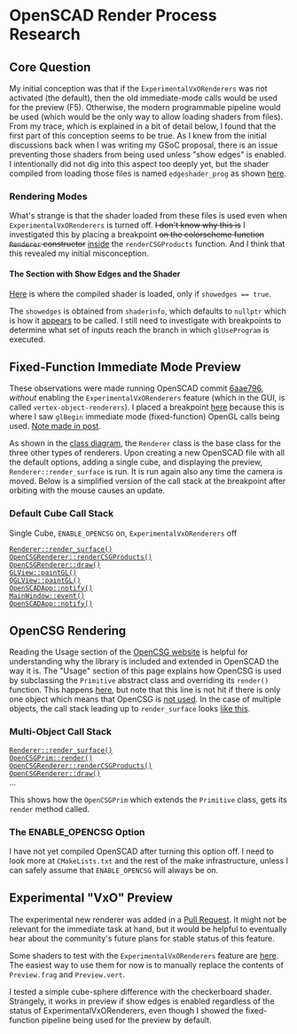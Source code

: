 # OpenSCAD Render Process Research

## Core Question

My initial conception was that if the `ExperimentalVxORenderers` was not activated (the default), then the old immediate-mode calls would be used for the preview (F5). Otherwise, the modern programmable pipeline would be used (which would be the only way to allow loading shaders from files). From my trace, which is explained in a bit of detail below, I found that the first part of this conception seems to be true. As I knew from the initial discussions back when I was writing my GSoC proposal, there is an issue preventing those shaders from being used unless "show edges" is enabled. I intentionally did not dig into this aspect too deeply yet, but the shader compiled from loading those files is named `edgeshader_prog` as shown [here](https://github.com/openscad/openscad/blob/6aae7963498675dfb5bedaaef2cb8e56bdcddcab/src/glview/Renderer.cc#L82).

### Rendering Modes

What's strange is that the shader loaded from these files is used even when `ExperimentalVxORenderers` is turned off. ~~I don't know why this is~~ I investigated this by placing a breakpoint ~~on the colorscheme function~~ ~~`Renderer` constructor~~ [inside](https://github.com/openscad/openscad/blob/6aae7963498675dfb5bedaaef2cb8e56bdcddcab/src/glview/preview/OpenCSGRenderer.cc#L376) the `renderCSGProducts` function. And I think that this revealed my initial misconception.

#### The Section with Show Edges and the Shader

[Here](https://github.com/openscad/openscad/blob/6aae7963498675dfb5bedaaef2cb8e56bdcddcab/src/glview/preview/OpenCSGRenderer.cc#L391) is where the compiled shader is loaded, only if `showedges == true`.

The `showedges` is obtained from `shaderinfo`, which defaults to `nullptr` which is how it [appears](#default-cube-call-stack) to be called. I still need to investigate with breakpoints to determine what set of inputs reach the branch in which `glUseProgram` is executed.

## Fixed-Function Immediate Mode Preview

These observations were made running OpenSCAD commit [6aae796](https://github.com/openscad/openscad/commit/6aae7963498675dfb5bedaaef2cb8e56bdcddcab), *without* enabling the `ExperimentalVxORenderers` feature (which in the GUI, is called `vertex-object-renderers`). I placed a breakpoint [here](https://github.com/openscad/openscad/blob/6aae7963498675dfb5bedaaef2cb8e56bdcddcab/src/glview/Renderer.cc#L301) because this is where I saw `glBegin` immediate mode (fixed-function) OpenGL calls being used. [Note made in post]().

As shown in the [class diagram](https://github.com/openscad/openscad/blob/master/doc/OpenSCAD-classes.pdf), the `Renderer` class is the base class for the three other types of renderers. Upon creating a new OpenSCAD file with all the default options, adding a single cube, and displaying the preview, `Renderer::render_surface` is run. It is run again also any time the camera is moved. Below is a simplified version of the call stack at the breakpoint after orbiting with the mouse causes an update.

### Default Cube Call Stack

Single Cube, `ENABLE_OPENCSG` on, `ExperimentalVxORenderers` off

[`Renderer::render_surface()`](https://github.com/openscad/openscad/blob/6aae7963498675dfb5bedaaef2cb8e56bdcddcab/src/glview/Renderer.cc#L301)  
[`OpenCSGRenderer::renderCSGProducts()`](https://github.com/openscad/openscad/blob/6aae7963498675dfb5bedaaef2cb8e56bdcddcab/src/glview/preview/OpenCSGRenderer.cc#L424)  
[`OpenCSGRenderer::draw()`](https://github.com/openscad/openscad/blob/6aae7963498675dfb5bedaaef2cb8e56bdcddcab/src/glview/preview/OpenCSGRenderer.cc#L105)  
[`GLView::paintGL()`](https://github.com/openscad/openscad/blob/6aae7963498675dfb5bedaaef2cb8e56bdcddcab/src/glview/GLView.cc#L177)  
[`QGLView::paintGL()`](https://github.com/openscad/openscad/blob/6aae7963498675dfb5bedaaef2cb8e56bdcddcab/src/gui/QGLView.cc#L158)  
[`OpenSCADApp::notify()`](https://github.com/openscad/openscad/blob/6aae7963498675dfb5bedaaef2cb8e56bdcddcab/src/gui/OpenSCADApp.cc#L57)  
[`MainWindow::event()`](https://github.com/openscad/openscad/blob/6aae7963498675dfb5bedaaef2cb8e56bdcddcab/src/gui/MainWindow.cc#L1725)  
[`OpenSCADApp::notify()`](https://github.com/openscad/openscad/blob/6aae7963498675dfb5bedaaef2cb8e56bdcddcab/src/gui/OpenSCADApp.cc#L57)  

## OpenCSG Rendering

Reading the Usage section of the [OpenCSG website](https://opencsg.org) is helpful for understanding why the library is included and extended in OpenSCAD the way it is. The "Usage" section of this page explains how OpenCSG is used by subclassing the `Primitive` abstract class and overriding its `render()` function. This happens [here](https://github.com/openscad/openscad/blob/6aae7963498675dfb5bedaaef2cb8e56bdcddcab/src/glview/preview/OpenCSGRenderer.cc#L45), but note that this line is not hit if there is only one object which means that OpenCSG is [not used](https://github.com/openscad/openscad/blob/6aae7963498675dfb5bedaaef2cb8e56bdcddcab/src/glview/preview/OpenCSGRenderer.cc#L385). In the case of multiple objects, the call stack leading up to `render_surface` looks [like this](#multi-object-call-stack).

### Multi-Object Call Stack

[`Renderer::render_surface()`](https://github.com/openscad/openscad/blob/6aae7963498675dfb5bedaaef2cb8e56bdcddcab/src/glview/Renderer.cc#L301)  
[`OpenCSGPrim::render()`](https://github.com/openscad/openscad/blob/6aae7963498675dfb5bedaaef2cb8e56bdcddcab/src/glview/preview/OpenCSGRenderer.cc#L49)  
[`OpenCSGRenderer::renderCSGProducts()`](https://github.com/openscad/openscad/blob/6aae7963498675dfb5bedaaef2cb8e56bdcddcab/src/glview/preview/OpenCSGRenderer.cc#L386)  
[`OpenCSGRenderer::draw()`](https://github.com/openscad/openscad/blob/6aae7963498675dfb5bedaaef2cb8e56bdcddcab/src/glview/preview/OpenCSGRenderer.cc#L105)  
...

This shows how the `OpenCSGPrim` which extends the `Primitive` class, gets its `render` method called.

### The ENABLE_OPENCSG Option

I have not yet compiled OpenSCAD after turning this option off. I need to look more at `CMakeLists.txt` and the rest of the make infrastructure, unless I can safely assume that `ENABLE_OPENCSG` will always be on.

## Experimental "VxO" Preview

The experimental new renderer was added in a [Pull Request](https://github.com/openscad/openscad/pull/1935). It might not be relevant for the immediate task at hand, but it would be helpful to eventually hear about the community's future plans for stable status of this feature.

Some shaders to test with the `ExperimentalVxORenderers` feature are [here](https://github.com/openscad/openscad/pull/3860). The easiest way to use them for now is to manually replace the contents of `Preview.frag` and `Preview.vert`.

I tested a simple cube-sphere difference with the checkerboard shader. Strangely, it works in preview if show edges is enabled regardless of the status of ExperimentalVxORenderers, even though I showed the fixed-function pipeline being used for the preview by default.
